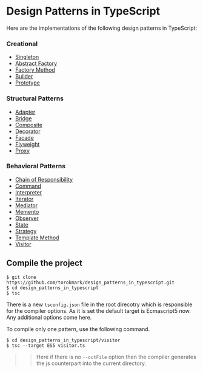 # Design Patterns in TypeScript #

Here are the implementations of the following design patterns in TypeScript:

### Creational ###

* [Singleton](https://github.com/torokmark/design_patterns_in_typescript/tree/master/singleton)
* [Abstract Factory](https://github.com/torokmark/design_patterns_in_typescript/tree/master/abstract_factory)
* [Factory Method](https://github.com/torokmark/design_patterns_in_typescript/tree/master/factory_method)
* [Builder](https://github.com/torokmark/design_patterns_in_typescript/tree/master/builder)
* [Prototype](https://github.com/torokmark/design_patterns_in_typescript/tree/master/prototype)


### Structural Patterns ###

* [Adapter](https://github.com/torokmark/design_patterns_in_typescript/tree/master/adapter)
* [Bridge](https://github.com/torokmark/design_patterns_in_typescript/tree/master/bridge)
* [Composite](https://github.com/torokmark/design_patterns_in_typescript/tree/master/composite)
* [Decorator](https://github.com/torokmark/design_patterns_in_typescript/tree/master/decorator)
* [Facade](https://github.com/torokmark/design_patterns_in_typescript/tree/master/facade)
* [Flyweight](https://github.com/torokmark/design_patterns_in_typescript/tree/master/flyweight)
* [Proxy](https://github.com/torokmark/design_patterns_in_typescript/tree/master/proxy)


### Behavioral Patterns ###

* [Chain of Responsibility](https://github.com/torokmark/design_patterns_in_typescript/tree/master/chain_of_responsibility)
* [Command](https://github.com/torokmark/design_patterns_in_typescript/tree/master/command)
* [Interpreter](https://github.com/torokmark/design_patterns_in_typescript/tree/master/interpreter)
* [Iterator](https://github.com/torokmark/design_patterns_in_typescript/tree/master/iterator)
* [Mediator](https://github.com/torokmark/design_patterns_in_typescript/tree/master/mediator)
* [Memento](https://github.com/torokmark/design_patterns_in_typescript/tree/master/memento)
* [Observer](https://github.com/torokmark/design_patterns_in_typescript/tree/master/observer)
* [State](https://github.com/torokmark/design_patterns_in_typescript/tree/master/state)
* [Strategy](https://github.com/torokmark/design_patterns_in_typescript/tree/master/strategy)
* [Template Method](https://github.com/torokmark/design_patterns_in_typescript/tree/master/template_method)
* [Visitor](https://github.com/torokmark/design_patterns_in_typescript/tree/master/visitor)

## Compile the project

```
$ git clone https://github.com/torokmark/design_patterns_in_typescript.git
$ cd design_patterns_in_typescript
$ tsc
```

There is a new `tsconfig.json` file in the root direcotry which is responsible for the compiler options.
As it is set the default target is Ecmascript5 now.
Any additional options come here.

To compile only one pattern, use the following command.

```
$ cd design_patterns_in_typescript/visitor
$ tsc --target ES5 visitor.ts
```
>> Here if there is no `--outFile` option then the compiler generates the js counterpart into the current directory.
